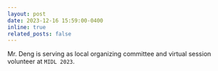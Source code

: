 ```yaml
---
layout: post
date: 2023-12-16 15:59:00-0400
inline: true
related_posts: false
---
```


Mr. Deng is serving as local organizing committee and virtual session volunteer at `MIDL 2023`.
